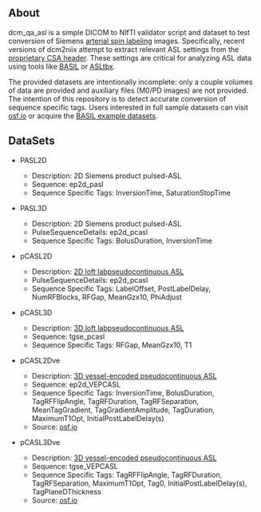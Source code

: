 
## About

dcm_qa_asl is a simple DICOM to NIfTI validator script and dataset to test conversion of Siemens [arterial spin labeling](https://www.mccauslandcenter.sc.edu/crnl/tools/asl) images. Specifically, recent versions of dcm2niix attempt to extract relevant ASL settings from the [proprietary CSA header](https://nipy.org/nibabel/dicom/siemens_csa.html). These settings are critical for analyzing ASL data using tools like [BASIL](https://fsl.fmrib.ox.ac.uk/fsl/fslwiki/BASIL) or [ASLtbx](https://cfn.upenn.edu/~zewang/ASLtbx.php).

The provided datasets are intentionally incomplete: only a couple volumes of data are provided and auxiliary files (M0/PD images) are not provided. The intention of this repository is to detect accurate conversion of sequence specific tags. Users interested in full sample datasets can visit [osf.io](https://osf.io/td4bx/) or acquire the [BASIL example datasets](https://fsl.fmrib.ox.ac.uk/fsl/fslwiki/BASIL).

## DataSets

* PASL2D
  * Description: 2D Siemens product pulsed-ASL
  * Sequence: ep2d_pasl
  * Sequence Specific Tags: InversionTime, SaturationStopTime

* PASL3D
  * Description: 2D Siemens product pulsed-ASL
  * PulseSequenceDetails: ep2d_pcasl
  * Sequence Specific Tags: BolusDuration, InversionTime

* pCASL2D
  * Description: [2D loft labpseudocontinuous ASL ](http://www.bmap.ucla.edu/about/peopledetails/danny_wang/)
  * PulseSequenceDetails: ep2d_pcasl
  * Sequence Specific Tags: LabelOffset, PostLabelDelay, NumRFBlocks, RFGap, MeanGzx10, PhiAdjust

* pCASL3D
  * Description: [3D loft labpseudocontinuous ASL ](http://www.bmap.ucla.edu/about/peopledetails/danny_wang/)
  * Sequence: tgse_pcasl
  * Sequence Specific Tags: RFGap, MeanGzx10, T1

* pCASL2Dve
  * Description: [3D vessel-encoded pseudocontinuous ASL](https://www.ncbi.nlm.nih.gov/pmc/articles/PMC3824178/)
  * Sequence: ep2d_VEPCASL
  * Sequence Specific Tags: InversionTime, BolusDuration, TagRFFlipAngle, TagRFDuration, TagRFSeparation, MeanTagGradient, TagGradientAmplitude, TagDuration, MaximumT1Opt, InitialPostLabelDelay(s)
  * Source: [osf.io](https://osf.io/td4bx/)

* pCASL3Dve
  * Description: [3D vessel-encoded pseudocontinuous ASL](https://www.ncbi.nlm.nih.gov/pmc/articles/PMC3824178/)
  * Sequence: tgse_VEPCASL
  * Sequence Specific Tags: TagRFFlipAngle, TagRFDuration, TagRFSeparation, MaximumT1Opt, Tag0, InitialPostLabelDelay(s), TagPlaneDThickness
  * Source: [osf.io](https://osf.io/td4bx/)
